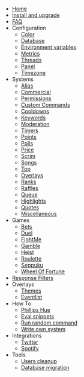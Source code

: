 * [Home](/_archive/9.3.x/)
* [Install and upgrade](/_archive/9.3.x/install-and-upgrade.md)
* [FAQ](/_archive/9.3.x/faq.md)
* Configuration
  * [Color](/_archive/9.3.x/configuration/color.md)
  * [Database](/_archive/9.3.x/configuration/database.md)
  * [Environment variables](/_archive/9.3.x/configuration/env.md)
  * [Metrics](/_archive/9.3.x/configuration/metrics.md)
  * [Threads](/_archive/9.3.x/configuration/threads.md)
  * [Panel](/_archive/9.3.x/configuration/panel.md)
  * [Timezone](/_archive/9.3.x/configuration/timezone.md)
* Systems
  * [Alias](/_archive/9.3.x/commands/alias.md)
  * [Commercial](/_archive/9.3.x/commands/commercial.md)
  * [Permissions](/_archive/9.3.x/commands/permissions.md)
  * [Custom Commands](/_archive/9.3.x/commands/custom-commands.md)
  * [Cooldowns](/_archive/9.3.x/commands/cooldowns.md)
  * [Keywords](/_archive/9.3.x/commands/keywords.md)
  * [Moderation](/_archive/9.3.x/commands/moderation.md)
  * [Timers](/_archive/9.3.x/commands/timers.md)
  * [Points](/_archive/9.3.x/commands/points.md)
  * [Polls](/_archive/9.3.x/commands/polls.md)
  * [Price](/_archive/9.3.x/commands/price.md)
  * [Scrim](/_archive/9.3.x/commands/scrim.md)
  * [Songs](/_archive/9.3.x/commands/songs.md)
  * [Top](/_archive/9.3.x/commands/top.md)
  * [Overlays](/_archive/9.3.x/commands/overlays.md)
  * [Ranks](/_archive/9.3.x/commands/ranks.md)
  * [Raffles](/_archive/9.3.x/commands/raffles.md)
  * [Queue](/_archive/9.3.x/commands/queue.md)
  * [Highlights](/_archive/9.3.x/commands/highlights.md)
  * [Quotes](/_archive/9.3.x/commands/quotes.md)
  * [Miscellaneous](/_archive/9.3.x/commands/miscellaneous.md)
* Games
  * [Bets](/_archive/9.3.x/games/bets.md)
  * [Duel](/_archive/9.3.x/games/duel.md)
  * [FightMe](/_archive/9.3.x/games/fightme.md)
  * [Gamble](/_archive/9.3.x/games/gamble.md)
  * [Heist](/_archive/9.3.x/games/heist.md)
  * [Roulette](/_archive/9.3.x/games/roulette.md)
  * [Seppuku](/_archive/9.3.x/games/seppuku.md)
  * [Wheel Of Fortune](/_archive/9.3.x/games/wheelOfFortune.md)
* [Response Filters](/_archive/9.3.x/filters/all.md)
* Overlays
  * [Themes](/_archive/9.3.x/overlays/themes.md)
  * [Eventlist](/_archive/9.3.x/overlays/eventlist.md)
* How To
  * [Phillips Hue](/_archive/9.3.x/howto/phillipshue.md)
  * [Eval snippets](/_archive/9.3.x/howto/eval.md)
  * [Run random command](/_archive/9.3.x/howto/run-random-command.md)
  * [Write own system](/_archive/9.3.x/howto/write-own-system.md)
* Integrations
  * [Twitter](/_archive/9.3.x/integrations/twitter.md)
  * [Spotify](/_archive/9.3.x/integrations/spotify.md)
* Tools
  * [Users cleanup](/_archive/9.3.x/tools/users-cleanup.md)
  * [Database migration](/_archive/9.3.x/tools/database.md)